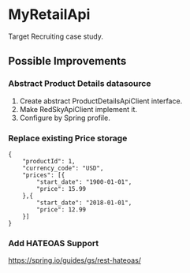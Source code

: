 # MyRetailApi
Target Recruiting case study.

## Possible Improvements

### Abstract Product Details datasource
1. Create abstract ProductDetailsApiClient interface.
1. Make RedSkyApiClient implement it.
1. Configure by Spring profile.

### Replace existing Price storage
```
{
	"productId": 1,
	"currency_code": "USD",
	"prices": [{
		"start_date": "1900-01-01",
		"price": 15.99
	},{
		"start_date": "2018-01-01",
		"price": 12.99
	}]
}
```

### Add HATEOAS Support
https://spring.io/guides/gs/rest-hateoas/
